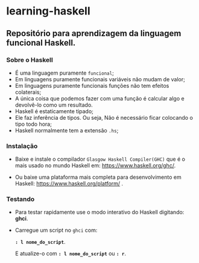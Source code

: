 # learning-haskell

## Repositório para aprendizagem da linguagem funcional Haskell.

### Sobre o Haskell

* É uma linguagem puramente `funcional`;
* Em linguagens puramente funcionais variáveis não mudam de valor;
* Em linguagens puramente funcionais funções não tem efeitos colaterais;
* A única coisa que podemos fazer com uma função é calcular algo e devolvê-lo como um resultado. 
* Haskell é estaticamente tipado;
* Ele faz inferência de tipos. Ou seja, Não é necessário ficar colocando o tipo todo hora;
* Haskell normalmente tem a extensão `.hs`;

### Instalação

* Baixe e instale o compilador `Glasgow Haskell Compiler(GHC)` que é o mais usado no mundo Haskell em: https://www.haskell.org/ghc/.

* Ou baixe uma plataforma mais completa para desenvolvimento em Haskell: https://www.haskell.org/platform/ .

### Testando

* Para testar rapidamente use o modo interativo do Haskell digitando: **ghci**.  

* Carregue um script no `ghci` com:  
    
  **`: l nome_do_script`**.   
    
  E atualize-o com **`: l nome_do_script`**  ou **`: r`**.


